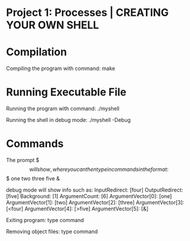 # Project 1: Processes | CREATING YOUR OWN SHELL

# Compilation
Compiling the program with command:
    make

# Running Executable File
Running the program with command:
    ./myshell

Running the shell in debug mode:
    ./myshell -Debug

# Commands
The prompt $$$ will show, where you can then type in commands in the format:
    $$$ one two three <four >five &

debug mode will show info such as:
InputRedirect: [four]
OutputRedirect: [five]
Background: [1]
ArgumentCount: [6]
ArgumentVector[0]: [one]
ArgumentVector[1]: [two]
ArgumentVector[2]: [three]
ArgumentVector[3]: [<four]
ArgumentVector[4]: [>five]
ArgumentVector[5]: [&]

Exiting program:
    type command <exit>

Removing object files:
    type command <make clean>
